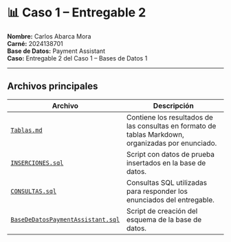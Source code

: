 # 📊 Caso 1 – Entregable 2

**Nombre:** Carlos Abarca Mora  
**Carné:** 2024138701  
**Base de Datos:** Payment Assistant  
**Caso:** Entregable 2 del Caso 1 – Bases de Datos 1

---

## Archivos principales

| Archivo                            | Descripción                                                                 |
|------------------------------------|-----------------------------------------------------------------------------|
| [`Tablas.md`](https://github.com/CharlieAbarca/Caso-1---Entregable-2/blob/main/Tablas.md) | Contiene los resultados de las consultas en formato de tablas Markdown, organizadas por enunciado. |
| [`INSERCIONES.sql`](https://github.com/CharlieAbarca/Caso-1---Entregable-2/blob/main/INSERCIONES.sql) | Script con datos de prueba insertados en la base de datos.                 |
| [`CONSULTAS.sql`](https://github.com/CharlieAbarca/Caso-1---Entregable-2/blob/main/CONSULTAS.sql) | Consultas SQL utilizadas para responder los enunciados del entregable.     |
| [`BaseDeDatosPaymentAssistant.sql`](https://github.com/CharlieAbarca/Caso-1---Entregable-2/blob/main/BaseDeDatosPaymentAssistant.sql) | Script de creación del esquema de la base de datos.                        |
